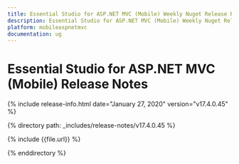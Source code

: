 ```yaml
---
title: Essential Studio for ASP.NET MVC (Mobile) Weekly Nuget Release Release Notes  
description: Essential Studio for ASP.NET MVC (Mobile) Weekly Nuget Release Release Notes  
platform: mobileaspnetmvc
documentation: ug
---
```


# Essential Studio for ASP.NET MVC (Mobile)  Release Notes  

{% include release-info.html date="January 27, 2020"  version="v17.4.0.45" %} 


{% directory path: _includes/release-notes/v17.4.0.45 %}

{% include {{file.url}} %}

{% enddirectory %}